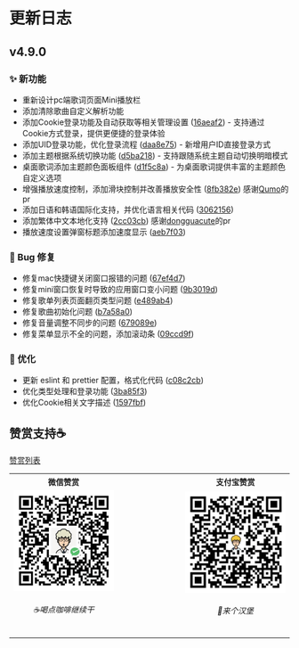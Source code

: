 # 更新日志

## v4.9.0

### ✨ 新功能

- 重新设计pc端歌词页面Mini播放栏
- 添加清除歌曲自定义解析功能
- 添加Cookie登录功能及自动获取等相关管理设置 ([16aeaf2](https://github.com/algerkong/AlgerMusicPlayer/commit/16aeaf2)) - 支持通过Cookie方式登录，提供更便捷的登录体验
- 添加UID登录功能，优化登录流程 ([daa8e75](https://github.com/algerkong/AlgerMusicPlayer/commit/daa8e75)) - 新增用户ID直接登录方式
- 添加主题根据系统切换功能 ([d5ba218](https://github.com/algerkong/AlgerMusicPlayer/commit/d5ba218)) - 支持跟随系统主题自动切换明暗模式
- 桌面歌词添加主题颜色面板组件 ([d1f5c8a](https://github.com/algerkong/AlgerMusicPlayer/commit/d1f5c8a)) - 为桌面歌词提供丰富的主题颜色自定义选项
- 增强播放速度控制，添加滑块控制并改善播放安全性 ([8fb382e](https://github.com/algerkong/AlgerMusicPlayer/commit/8fb382e)) 感谢[Qumo](https://github.com/Hellodwadawd12312312)的pr
- 添加日语和韩语国际化支持，并优化语言相关代码 ([3062156](https://github.com/algerkong/AlgerMusicPlayer/commit/3062156))
- 添加繁体中文本地化支持 ([2cc03cb](https://github.com/algerkong/AlgerMusicPlayer/commit/2cc03cb)) 感谢[dongguacute](https://github.com/dongguacute)的pr
- 播放速度设置弹窗标题添加速度显示 ([aeb7f03](https://github.com/algerkong/AlgerMusicPlayer/commit/aeb7f03))

### 🐛 Bug 修复

- 修复mac快捷键关闭窗口报错的问题 ([67ef4d7](https://github.com/algerkong/AlgerMusicPlayer/commit/67ef4d7))
- 修复mini窗口恢复时导致的应用窗口变小问题 ([9b3019d](https://github.com/algerkong/AlgerMusicPlayer/commit/9b3019d))
- 修复歌单列表页面翻页类型问题 ([e489ab4](https://github.com/algerkong/AlgerMusicPlayer/commit/e489ab4))
- 修复歌曲初始化问题 ([b7a58a0](https://github.com/algerkong/AlgerMusicPlayer/commit/b7a58a0))
- 修复音量调整不同步的问题 ([679089e](https://github.com/algerkong/AlgerMusicPlayer/commit/679089e))
- 修复菜单显示不全的问题，添加滚动条 ([09ccd9f](https://github.com/algerkong/AlgerMusicPlayer/commit/09ccd9f))

### 🎨 优化

- 更新 eslint 和 prettier 配置，格式化代码 ([c08c2cb](https://github.com/algerkong/AlgerMusicPlayer/commit/c08c2cb))
- 优化类型处理和登录功能 ([3ba85f3](https://github.com/algerkong/AlgerMusicPlayer/commit/3ba85f3))
- 优化Cookie相关文字描述 ([1597fbf](https://github.com/algerkong/AlgerMusicPlayer/commit/1597fbf))

## 赞赏支持☕️

[赞赏列表](http://donate.alger.fun/)

<table>
  <tr>
    <th style="text-align:center">微信赞赏</th>
    <th style="width:100px"></th>
    <th style="text-align:center">支付宝赞赏</th>
  </tr>
  <tr>
    <td align="center">
      <img src="https://github.com/algerkong/algerkong/blob/main/wechat.jpg?raw=true" alt="WeChat QRcode" width="200"><br>
      <h6>☕️喝点咖啡继续干</h6>
    </td>
    <td></td>
    <td align="center">
      <img src="https://github.com/algerkong/algerkong/blob/main/alipay.jpg?raw=true" alt="Alipay QRcode" width="200"><br>
      <h6>🍔来个汉堡</h6>
    </td>
  </tr>
</table>
